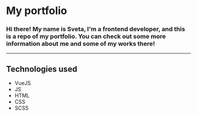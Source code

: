 # My portfolio

### Hi there! My name is Sveta, I'm a frontend developer, and this is a repo of my portfolio. You can check out some more information about me and some of my works there!

---

## Technologies used

* VueJS
* JS
* HTML
* CSS
* SCSS



